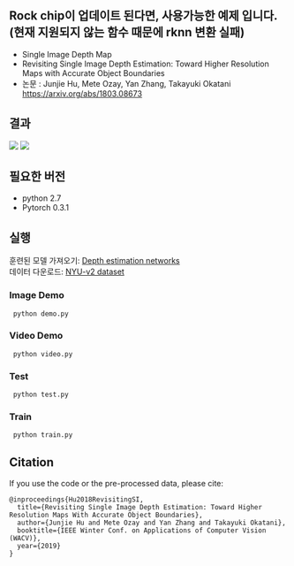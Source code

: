 Rock chip이 업데이트 된다면, 사용가능한 예제 입니다.<br>
(현재 지원되지 않는 함수 때문에 rknn 변환 실패)
-
+ Single Image Depth Map
+ Revisiting Single Image Depth Estimation: Toward Higher Resolution Maps with Accurate Object Boundaries
+ 논문 : Junjie Hu, Mete Ozay, Yan Zhang, Takayuki Okatani https://arxiv.org/abs/1803.08673

결과
-
![](https://github.com/junjH/Revisiting_Single_Depth_Estimation/raw/master/examples/example.png)
![](https://github.com/junjH/Revisiting_Single_Depth_Estimation/raw/master/examples/results.png)


필요한 버전
-
+ python 2.7<br>
+ Pytorch 0.3.1<br>

실행
-
훈련된 모델 가져오기:
[Depth estimation networks](https://drive.google.com/file/d/1QaUkdOiGpMuzMeWCGbey0sT0wXY0xtsj/view?usp=sharing) <br>
데이터 다운로드:
[NYU-v2 dataset](https://drive.google.com/file/d/1WoOZOBpOWfmwe7bknWS5PMUCLBPFKTOw/view?usp=sharing) <br>

### Image Demo<br>
     python demo.py 

### Video Demo<br>
     python video.py 

### Test<br>
     python test.py

### Train<br>
     python train.py

Citation
-
If you use the code or the pre-processed data, please cite:

    @inproceedings{Hu2018RevisitingSI,
      title={Revisiting Single Image Depth Estimation: Toward Higher Resolution Maps With Accurate Object Boundaries},
      author={Junjie Hu and Mete Ozay and Yan Zhang and Takayuki Okatani},
      booktitle={IEEE Winter Conf. on Applications of Computer Vision (WACV)},
      year={2019}
    }

